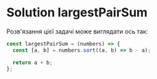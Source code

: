 # Solution largestPairSum

Розв'язання цієї задачі може виглядати ось так:

```js
const largestPairSum = (numbers) => {
  const [a, b] = numbers.sort((a, b) => b - a);

  return a + b;
};
```
